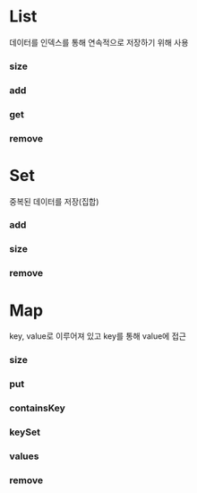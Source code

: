 # List
데이터를 인덱스를 통해 연속적으로 저장하기 위해 사용
### size
### add
### get
### remove
# Set
중복된 데이터를 저장(집합)
### add
### size
### remove
# Map
key, value로 이루어져 있고 key를 통해 value에 접근
### size
### put
### containsKey
### keySet
### values
### remove
